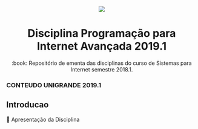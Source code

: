 <p align="center">
<img src="http://www.fgf.edu.br/wp-content/themes/fgf-28-05-2013_RESPONSIVO/images/unigrandelogopng400x187.png">
</p>
<h1 align="center">Disciplina Programação para Internet Avançada 2019.1</h1>
<p align="center">:book: Repositório de ementa das disciplinas do curso de Sistemas para Internet semestre 2018.1.</p>

### CONTEUDO UNIGRANDE 2019.1 

## Introducao
:book: Apresentação da Disciplina 
